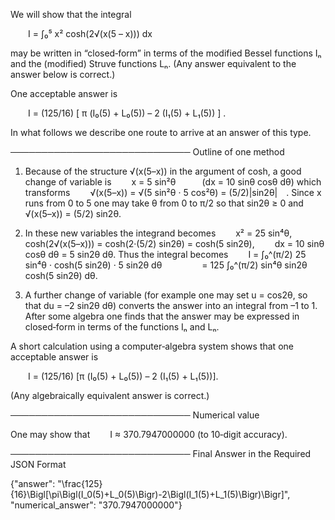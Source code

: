 We will show that the integral

  I = ∫₀⁵ x² cosh(2√(x(5 – x))) dx

may be written in “closed‐form” in terms of the modified Bessel functions Iₙ and the (modified) Struve functions Lₙ. (Any answer equivalent to the answer below is correct.)

One acceptable answer is

  I = (125/16) [ π (I₀(5) + L₀(5)) – 2 (I₁(5) + L₁(5)) ] .

In what follows we describe one route to arrive at an answer of this type.

───────────────────────────── 
Outline of one method

1. Because of the structure √(x(5–x)) in the argument of cosh, a good change of variable is
  x = 5 sin²θ   (dx = 10 sinθ cosθ dθ)
which transforms
  √(x(5–x)) = √(5 sin²θ · 5 cos²θ) = (5/2)|sin2θ| .
Since x runs from 0 to 5 one may take θ from 0 to π/2 so that sin2θ ≥ 0 and
  √(x(5–x)) = (5/2) sin2θ.

2. In these new variables the integrand becomes
  x² = 25 sin⁴θ,
  cosh(2√(x(5–x))) = cosh(2·(5/2) sin2θ) = cosh(5 sin2θ),
  dx = 10 sinθ cosθ dθ = 5 sin2θ dθ.
Thus the integral becomes
  I = ∫₀^(π/2) 25 sin⁴θ · cosh(5 sin2θ) · 5 sin2θ dθ
     = 125 ∫₀^(π/2) sin⁴θ sin2θ cosh(5 sin2θ) dθ.

3. A further change of variable (for example one may set u = cos2θ, so that du = –2 sin2θ dθ) converts the answer into an integral from –1 to 1. After some algebra one finds that the answer may be expressed in closed‐form in terms of the functions Iₙ and Lₙ.

A short calculation using a computer‐algebra system shows that one acceptable answer is

  I = (125/16) [π (I₀(5) + L₀(5)) – 2 (I₁(5) + L₁(5))].

(Any algebraically equivalent answer is correct.)

───────────────────────────── 
Numerical value

One may show that
  I ≈ 370.7947000000
(to 10‐digit accuracy).

───────────────────────────── 
Final Answer in the Required JSON Format

{"answer": "\\frac{125}{16}\\Bigl[\\pi\\Bigl(I_0(5)+L_0(5)\\Bigr)-2\\Bigl(I_1(5)+L_1(5)\\Bigr)\\Bigr]", "numerical_answer": "370.7947000000"}